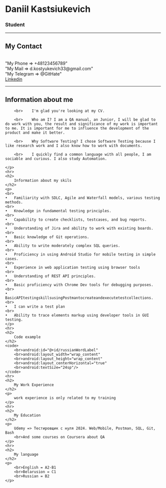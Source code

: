 <h1>
    Daniil Kastsiukevich
    </h1>
    <h3> 
        Student
    </h3>
    <hr>
    <h2>
        My Contact
    </h2>
    <p>
        <br>    "My Phone => +48123456789"
        <br>    "My Mail => d.kostyukevich33@gmail.com"
        <br>    "My Telegram => @GitHate"
        <br>
        <a href="https://www.linkedin.com/in/daniil-kastsiukevich-7b22882a8/">Linkedin</a>
    </p>
    <hr> 
    <h2>
        Information about me
    </h2>
    <p>
    
        <br>    I'm glad you're looking at my CV.
    
        <br>    Who am I? I am a QA manual, an Junior, I will be glad to do work with you, the result and significance of my work is important to me. It is important for me to influence the development of the product and make it better.
    
        <br>    Why Software Testing? I chose Software Testing because I like research work and I also know how to work with documents.
    
        <br>    I quickly find a common language with all people, I am sociable and curious. I also study Automation.
    
    </p>
    <hr>
    <h2>
        Information about my skils
    </h2>
    <p>
    <br>
    •	Familiarity with SDLC, Agile and Waterfall models, various testing methods.
    <br>
    •	Knowledge in fundamental testing principles.
    <br>
    •	Capability to create checklists, testcases, and bug reports.
    <br>
    •	Understanding of Jira and ability to work with existing boards.
    <br>
    •	Basic knowledge of Git operations.
    <br>
    •	Ability to write moderately complex SQL queries.
    <br>
    •	Proficiency in using Android Studio for mobile testing in simple cases.
    <br>
    •	Experience in web application testing using browser tools 
    <br>
    •	Understanding of REST API principles.
    <br>
    •	Basic proficiency with Chrome Dev tools for debugging purposes.
    <br>
    •	BasicAPItestingskillsusingPostmantocreateandexecutetestcollections.
    <br>
    •	I can write a test plan
    <br>
    •	Ability to trace elements markup using developer tools in GUI testing.
    </p>
    <hr>
    <h2>
        Code example
    </h2>
    <code>
        <br>android:id="@+id/russianWordLabel"
        <br>android:layout_width="wrap_content"
        <br>android:layout_height="wrap_content"
        <br>android:layout_centerHorizontal="true"
        <br>android:textSize="24sp"/>
    </code>
    <hr>
    <h2>
        My Work Experience
    </h2>
    <p>
        work experience is only related to my training
    </p>
    <hr>
    <h2>
        My Education
    </h2>
    <p>
        Udemy => Тестировщик с нуля 2024. Web/Mobile, Postman, SQL, Git, Bash
        <br>And some courses on Coursera about QA
    </p>
    <hr>
    <h2>
        My language
    </h2>
    <p>
        <br>English = A2-B1
        <br>Belarusion = C1
        <br>Russian = B2
    </p>
